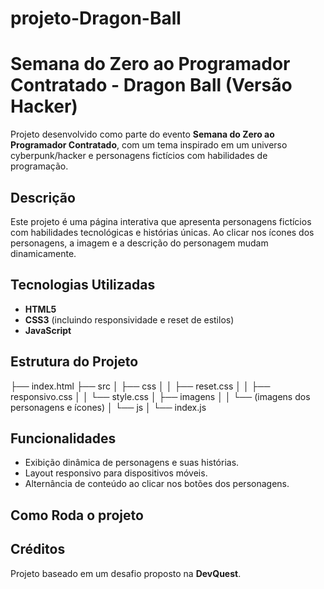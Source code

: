 # projeto-Dragon-Ball

# Semana do Zero ao Programador Contratado - Dragon Ball (Versão Hacker)

Projeto desenvolvido como parte do evento **Semana do Zero ao Programador Contratado**, com um tema inspirado em um universo cyberpunk/hacker e personagens fictícios com habilidades de programação.

## Descrição

Este projeto é uma página interativa que apresenta personagens fictícios com habilidades tecnológicas e histórias únicas. Ao clicar nos ícones dos personagens, a imagem e a descrição do personagem mudam dinamicamente.

## Tecnologias Utilizadas

- **HTML5**
- **CSS3** (incluindo responsividade e reset de estilos)
- **JavaScript**

## Estrutura do Projeto

├── index.html ├── src │   ├── css │   │   ├── reset.css │   │   ├── responsivo.css │   │   └── style.css │   ├── imagens │   │   └── (imagens dos personagens e ícones) │   └── js │       └── index.js

## Funcionalidades

- Exibição dinâmica de personagens e suas histórias.
- Layout responsivo para dispositivos móveis.
- Alternância de conteúdo ao clicar nos botões dos personagens.

## Como Roda o projeto


## Créditos
 

 
Projeto baseado em um desafio proposto na **DevQuest**.